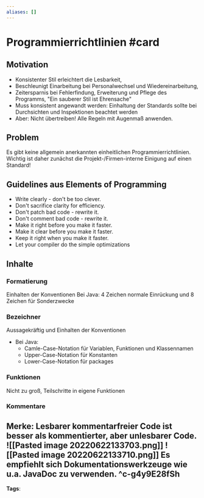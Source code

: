 ```yaml
---
aliases: []
---
```


# Programmierrichtlinien #card
## Motivation
- Konsistenter Stil erleichtert die Lesbarkeit,
- Beschleunigt Einarbeitung bei Personalwechsel und Wiedereinarbeitung,
- Zeitersparnis bei Fehlerfindung, Erweiterung und Pflege des Programms,
"Ein sauberer Stil ist Ehrensache"
- Muss konsistent angewandt werden: Einhaltung der Standards sollte bei Durchsichten und Inspektionen beachtet werden
- Aber: Nicht übertreiben! Alle Regeln mit Augenmaß anwenden.
## Problem
Es gibt keine allgemein anerkannten einheitlichen Programmierrichtlinien. Wichtig ist daher zunächst die Projekt-/Firmen-interne Einigung auf einen Standard!
## Guidelines aus Elements of Programming
- Write clearly - don't be too clever.
- Don't sacrifice clarity for efficiency.
- Don't patch bad code - rewrite it.
- Don't comment bad code - rewrite it.
- Make it right before you make it faster.
- Make it clear before you make it faster.
- Keep it right when you make it faster.
- Let your compiler do the simple optimizations
## Inhalte
### Formatierung
Einhalten der Konventionen
Bei Java: 4 Zeichen normale Einrückung und 8 Zeichen für Sonderzwecke
### Bezeichner
Aussagekräftig und Einhalten der Konventionen
- Bei Java:
	- Camle-Case-Notation für Variablen, Funktionen und Klassennamen
	- Upper-Case-Notation für Konstanten
	- Lower-Case-Notation für packages
### Funktionen
Nicht zu groß, Teilschritte in eigene Funktionen
### Kommentare
Merke: Lesbarer kommentarfreier Code ist besser als kommentierter, aber unlesbarer Code.
![[Pasted image 20220622133703.png]]
![[Pasted image 20220622133710.png]]
Es empfiehlt sich Dokumentationswerkzeuge wie u.a. JavaDoc zu verwenden.
^c-g4y9E28fSh
---
**Tags**: 